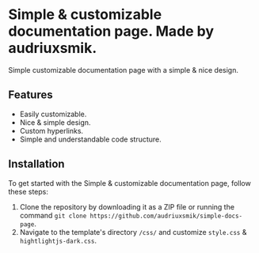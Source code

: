 <p align="center">
 
</p>

# Simple & customizable documentation page. Made by audriuxsmik.

Simple customizable documentation page with a simple & nice design.

## Features

- Easily customizable.
- Nice & simple design.
- Custom hyperlinks.
- Simple and understandable code structure.

## Installation

To get started with the Simple & customizable documentation page, follow these steps:

1. Clone the repository by downloading it as a ZIP file or running the command `git clone https://github.com/audriuxsmik/simple-docs-page`.
2. Navigate to the template's directory `/css/` and customize `style.css` & `hightlightjs-dark.css`.

